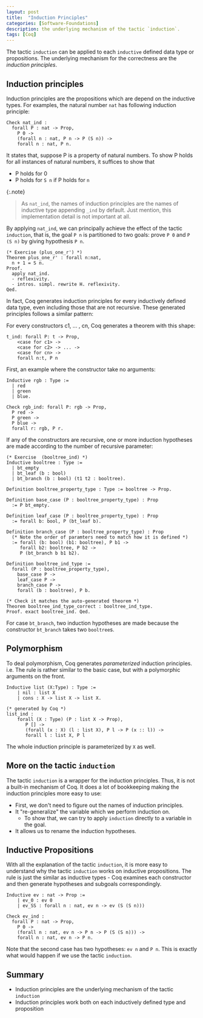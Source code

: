 ```yaml
---
layout: post
title:  "Induction Principles"
categories: [Software-Foundations]
description: the underlying mechanism of the tactic `induction`.
tags: [Coq]
---
```

The tactic `induction` can be applied to each `inductive` defined data type or propositions. The underlying mechanism for the correctness are the *induction principles*.

## Induction principles
Induction principles are the propositions which are depend on the inductive types. For examples, the natural number `nat` has following induction principle:

```coq
Check nat_ind :
  forall P : nat -> Prop,
    P 0 ->
    (forall n : nat, P n -> P (S n)) ->
    forall n : nat, P n.
```

It states that, suppose P is a property of natural numbers. To show P holds for all instances of natural numbers, it suffices to show that
- P holds for 0
- P holds for `S n` if P holds for `n`

{:.note}
>As `nat_ind`, the names of induction principles are the names of inductive type appending  `_ind` by default. Just mention, this implementation detail is not important at all.

By applying `nat_ind`, we can principally achieve the effect of the tactic `induction`, that is, the goal `P n` is partitioned to two goals: prove `P 0` and `P (S n)` by giving hypothesis `P n`.

```coq
(* Exercise (plus_one_r') *)
Theorem plus_one_r' : forall n:nat,
  n + 1 = S n.
Proof.
  apply nat_ind.
  - reflexivity.
  - intros. simpl. rewrite H. reflexivity.
Qed.  
```

In fact, Coq generates induction principles for every inductively defined data type, even including those that are not recursive. These generated principles follows a similar pattern:

For every constructors c1, ... , cn, Coq generates a theorem with this shape:

```plain
t_ind: forall P: t -> Prop, 
	<case for c1> ->
	<case for c2> -> ... ->
	<case for cn> -> 
	forall n:t, P n 
```

First, an example where the constructor take no arguments:

```coq
Inductive rgb : Type :=
  | red
  | green
  | blue.
  
Check rgb_ind: forall P: rgb -> Prop,
  P red ->
  P green ->
  P blue ->
  forall r: rgb, P r.
```

If any of the constructors are recursive, one or more induction hypotheses are made according to the number of recursive parameter:

```coq
(* Exercise  (booltree_ind) *)
Inductive booltree : Type :=
  | bt_empty
  | bt_leaf (b : bool)
  | bt_branch (b : bool) (t1 t2 : booltree).

Definition booltree_property_type : Type := booltree -> Prop.

Definition base_case (P : booltree_property_type) : Prop
  := P bt_empty.

Definition leaf_case (P : booltree_property_type) : Prop
  := forall b: bool, P (bt_leaf b).

Definition branch_case (P : booltree_property_type) : Prop
  (* Note the order of paramters need to match how it is defined *)
  := forall (b: bool) (b1: booltree), P b1 -> 
	 forall b2: booltree, P b2 -> 
	 P (bt_branch b b1 b2). 

Definition booltree_ind_type :=
  forall (P : booltree_property_type),
    base_case P ->
    leaf_case P ->
    branch_case P ->
    forall (b : booltree), P b.

(* Check it matches the auto-generated theorem *)
Theorem booltree_ind_type_correct : booltree_ind_type.
Proof. exact booltree_ind. Qed.
```

For case `bt_branch`, two induction hypotheses are made because the constructor  `bt_branch` takes two `booltree`s.
## Polymorphism
To deal polymorphism, Coq generates *parameterized* induction principles. i.e. The rule is rather similar to the basic case, but with a polymorphic arguments on the front. 

```coq
Inductive list (X:Type) : Type :=
	| nil : list X
	| cons : X -> list X -> list X.

(* generated by Coq *)
list_ind :
	forall (X : Type) (P : list X -> Prop),
	   P [] ->
	   (forall (x : X) (l : list X), P l -> P (x :: l)) ->
	   forall l : list X, P l
```

The whole induction principle is parameterized by `X` as well.
## More on the tactic `induction`

The tactic `induction` is a wrapper for the induction principles. Thus, it is not a built-in mechanism of Coq.  It does a lot of bookkeeping making the induction principles more easy to use:
- First, we don't need to figure out the names of induction principles.
- It "re-generalize" the variable which we perform induction on.
	- To show that, we can try to apply `induction` directly to a variable in the goal.
- It allows us to rename the induction hypotheses.

## Inductive Propositions

With all the explanation of the tactic  `induction`, it is more easy to understand why the tactic `induction` works on inductive propositions. The rule is just the similar as inductive types - Coq examines each constructor and then generate hypotheses and subgoals correspondingly. 

```coq
Inductive ev : nat -> Prop :=
	| ev_0 : ev 0
	| ev_SS : forall n : nat, ev n -> ev (S (S n)))

Check ev_ind :
  forall P : nat -> Prop,
    P 0 ->
    (forall n : nat, ev n -> P n -> P (S (S n))) ->
    forall n : nat, ev n -> P n.
```

Note that the second case has two hypotheses: `ev n` and `P n`. This is exactly what would happen if we use the tactic `induction`. 

## Summary
- Induction principles are the underlying mechanism of the tactic `induction`
- Induction principles work both on each inductively defined type and proposition